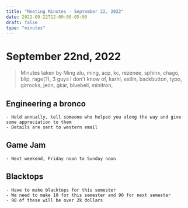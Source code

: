 ```yaml
---
title: "Meeting Minutes - September 22, 2022"
date: 2022-09-22T12:00:00-05:00
draft: false
type: "minutes"
---
```


# September 22nd, 2022

> Minutes taken by Ming
> alu, ming, acp, kc, rezenee, sphinx, chago, blip, rage(?), 3 guys I don't know of, karhl, estlin, backbutton, typo, girrocks, jeon, gkar, bluebell, minitron,

## Engineering a bronco

    - Held annually, tell someone who helped you along the way and give some appreciation to them
    - Details are sent to western email

## Game Jam

    - Next weekend, Friday noon to Sunday noon

## Blacktops

    - Have to make blacktops for this semester
    - We need to make 10 for this semester and 90 for next semester
    - 90 of these will be over 2k dollars
